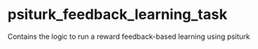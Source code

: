 # psiturk_feedback_learning_task
Contains the logic to run a reward feedback-based learning using psiturk
